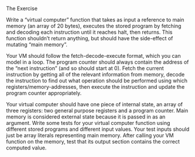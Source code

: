 The Exercise

Write a “virtual computer” function that takes as input a reference to main memory (an array of 20 bytes), executes the stored program by fetching and decoding each instruction until it reaches halt, then returns. This function shouldn’t return anything, but should have the side-effect of mutating “main memory”.

Your VM should follow the fetch-decode-execute format, which you can model in a loop. The program counter should always contain the address of the “next instruction” (and so should start at 0). Fetch the current instruction by getting all of the relevant information from memory, decode the instruction to find out what operation should be performed using which registers/memory-addresses, then execute the instruction and update the program counter appropriately.

Your virtual computer should have one piece of internal state, an array of three registers: two general purpose registers and a program counter. Main memory is considered external state because it is passed in as an argument. Write some tests for your virtual computer function using different stored programs and different input values. Your test inputs should just be array literals representing main memory. After calling your VM function on the memory, test that its output section contains the correct computed value.